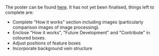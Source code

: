 The poster can be found [here](https://drive.google.com/open?id=1la2OEj_H5j2mp_TofkBSYIdjtKk1P0wS). It has not yet been finalised, things left to complete are:

* Complete "How it works" section including images (particularly comparison images of image processing).
* Enclose "How it works", "Future Development" and "Contribute" in coloured boxes.
* Adjust positions of feature boxes
* Incorporate background vein structure
